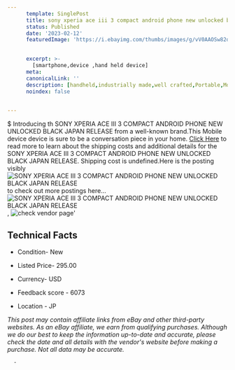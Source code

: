 ```yaml
---
      template: SinglePost
      title: sony xperia ace iii 3 compact android phone new unlocked black japan release
      status: Published
      date: '2023-02-12'
      featuredImage: 'https://i.ebayimg.com/thumbs/images/g/vV0AAOSw82dipsGq/s-l225.jpg'
       

      excerpt: >-
        [smartphone,device ,hand held device]
      meta:
      canonicalLink: ''
      description: [handheld,industrially made,well crafted,Portable,Mobile,Compact,Convenient,Lightweight,Maneuverable,Man-portable,Miniature,Carriable,Hand-held,Light,Holdable,Transportable,Mobile device,Pocket-sized,On-the-go,Wireless,Cordless,Compact size,Convenient size, smartphone,device ,hand held device]
      noindex: false
      

---
```

$
      Introducing th SONY XPERIA ACE III 3 COMPACT ANDROID PHONE NEW UNLOCKED BLACK JAPAN RELEASE from a well-known brand.This Mobile device device  is sure to be a conversation piece in your home. [Click Here](https://www.ebay.com/itm/284853381165?hash=item425295a82d%3Ag%3AvV0AAOSw82dipsGq&mkevt=1&mkcid=1&mkrid=711-53200-19255-0&campid=%253CePNCampaignId%253E&customid=%253CreferenceId%253E&toolid=10049) to read more to learn about the shipping costs and additional details for the SONY XPERIA ACE III 3 COMPACT ANDROID PHONE NEW UNLOCKED BLACK JAPAN RELEASE. Shipping cost is undefined.Here is the posting visibly ![SONY XPERIA ACE III 3 COMPACT ANDROID PHONE NEW UNLOCKED BLACK JAPAN RELEASE](https://i.ebayimg.com/thumbs/images/g/vV0AAOSw82dipsGq/s-l225.jpg) to check out more postings here... ![SONY XPERIA ACE III 3 COMPACT ANDROID PHONE NEW UNLOCKED BLACK JAPAN RELEASE](https://i.ebayimg.com/images/g/vV0AAOSw82dipsGq/s-l640.jpg), ![check vendor page](https://origin-galleryplus.ebayimg.com/ws/web/284853381165_2_0_1/225x225.jpg,https://origin-galleryplus.ebayimg.com/ws/web/284853381165_3_0_1/225x225.jpg,https://origin-galleryplus.ebayimg.com/ws/web/284853381165_4_0_1/225x225.jpg,https://origin-galleryplus.ebayimg.com/ws/web/284853381165_5_0_1/225x225.jpg,https://origin-galleryplus.ebayimg.com/ws/web/284853381165_6_0_1/225x225.jpg,https://origin-galleryplus.ebayimg.com/ws/web/284853381165_7_0_1/225x225.jpg,https://origin-galleryplus.ebayimg.com/ws/web/284853381165_8_0_1/225x225.jpg)'

      

 ## Technical Facts 



     
      

 - Condition- New 


      

 - Listed Price- 295.00 


      

 - Currency- USD 


      

 - Feedback score - 6073 


      

 - Location - JP 


      
      

 *_This post may contain affiliate links from eBay and other third-party websites. As an eBay affiliate, we earn from qualifying purchases. Although we do our best to keep the information up-to-date and accurate, please check the date and all details with the vendor's website before making a purchase. Not all data may be accurate._*




      -

